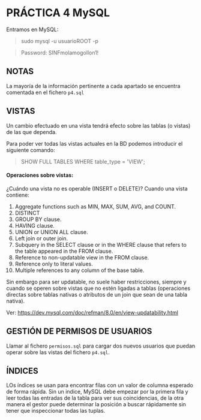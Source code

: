 # PRÁCTICA 4 MySQL

Entramos en MySQL:

> sudo mysql -u usuarioROOT -p

> Password: SINFmolamogollon1!

## NOTAS

La mayoría de la información pertinente a cada apartado se encuentra comentada en el fichero `p4.sql`

## VISTAS

Un cambio efectuado en una vista tendrá efecto sobre las tablas (o vistas) de las que dependa.

Para poder ver todas las vistas actuales en la BD podemos introducir el siguiente comando:

> SHOW FULL TABLES WHERE table_type = 'VIEW';

#### Operaciones sobre vistas:

¿Cuándo una vista no es operable (INSERT o DELETE)? Cuando una vista contiene:

1. Aggregate functions such as MIN, MAX, SUM, AVG, and COUNT.
2. DISTINCT
3. GROUP BY clause.
4. HAVING clause.
5. UNION or UNION ALL clause.
6. Left join or outer join.
7. Subquery in the SELECT clause or in the WHERE clause that refers to the table appeared in the FROM clause.
8. Reference to non-updatable view in the FROM clause.
9. Reference only to literal values.
10. Multiple references to any column of the base table.

Sin embargo para ser updatable, no suele haber restricciones, siempre y cuando se operen sobre vistas que no estén ligadas a tablas (operaciones directas sobre tablas nativas o atributos de un join que sean de una tabla nativa).

Ver: https://dev.mysql.com/doc/refman/8.0/en/view-updatability.html

## GESTIÓN DE PERMISOS DE USUARIOS

Llamar al fichero `permisos.sql` para cargar dos nuevos usuarios que puedan operar sobre las vistas del fichero `p4.sql`.

## ÍNDICES

LOs índices se usan para encontrar filas con un valor de columna esperado de forma rápida. Sin un indice, MySQL debe empezar por la primera fila y leer todas las entradas de la tabla para ver sus coincidencias, de la otra manera el gestor puede determinar la posición a buscar rápidamente sin tener que inspeccionar todas las tuplas.

